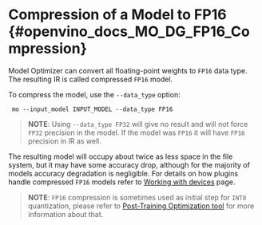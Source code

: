 # Compression of a Model to FP16 {#openvino_docs_MO_DG_FP16_Compression}

Model Optimizer can convert all floating-point weights to `FP16` data type. The resulting IR is called
compressed `FP16` model.

To compress the model, use the `--data_type` option:

```
 mo --input_model INPUT_MODEL --data_type FP16
```

> **NOTE**: Using `--data_type FP32` will give no result and will not force `FP32` 
> precision in the model. If the model was `FP16` it will have `FP16` precision in IR as well.

The resulting model will occupy about twice as less space in the file system, but it may have some accuracy drop,
although for the majority of models accuracy degradation is negligible. For details on how plugins handle
compressed `FP16` models refer to [Working with devices](../../OV_Runtime_UG/supported_plugins/Device_Plugins.md) page.

> **NOTE**: `FP16` compression is sometimes used as initial step for `INT8` quantization, please refer to
> [Post-Training Optimization tool](../../../tools/pot/README.md) for more information about that.

